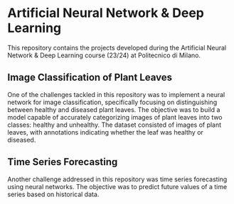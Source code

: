 # Artificial Neural Network & Deep Learning

This repository contains the projects developed during the Artificial Neural Network & Deep Learning course (23/24) at Politecnico di Milano.

## Image Classification of Plant Leaves

One of the challenges tackled in this repository was to implement a neural network for image classification, specifically focusing on distinguishing between healthy and diseased plant leaves. The objective was to build a model capable of accurately categorizing images of plant leaves into two classes: healthy and unhealthy. The dataset consisted of images of plant leaves, with annotations indicating whether the leaf was healthy or diseased. 

## Time Series Forecasting

Another challenge addressed in this repository was time series forecasting using neural networks. The objective was to predict future values of a time series based on historical data.
